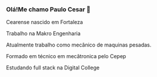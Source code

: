 ### Olá!Me chamo Paulo Cesar 👋
Cearense nascido em Fortaleza

Trabalho na Makro Engenharia

Atualmente trabalho como mecânico de maquinas pesadas.


<!--
**Paulo23ox/Paulo23ox** is a ✨ _special_ ✨ repository because its `README.md` (this file) appears on your GitHub profile.

Here are some ideas to get you started:

- 🔭  ...
- 🌱 I’m currently learning ...

- 👯 I’m looking to collaborate on ...
- 🤔 I’m looking for help with ...
- 💬 Ask me about ...
- 📫 How to reach me: ...
- 😄 Pronouns: ...
- ⚡ Fun fact: ...
-->
Formado em técnico em mecâtronica pelo Cepep



Estudando full stack na Digital College
